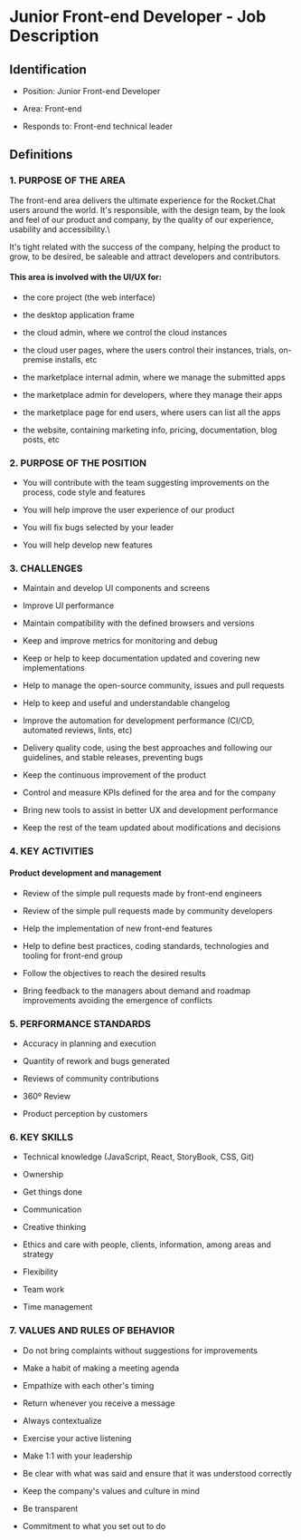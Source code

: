 
#  Junior Front-end Developer - Job Description

  

##  Identification

  

- Position: Junior Front-end Developer

- Area: Front-end

- Responds to: Front-end technical leader

  

##  Definitions

  

###  1. PURPOSE OF THE AREA

  

The front-end area delivers the ultimate experience for the Rocket.Chat users around the world. It's responsible, with the design team, by the look and feel of our product and company, by the quality of our experience, usability and accessibility.\

It's tight related with the success of the company, helping the product to grow, to be desired, be saleable and attract developers and contributors.

  

####  This area is involved with the UI/UX for:

  

- the core project (the web interface)

- the desktop application frame

- the cloud admin, where we control the cloud instances

- the cloud user pages, where the users control their instances, trials, on-premise installs, etc

- the marketplace internal admin, where we manage the submitted apps

- the marketplace admin for developers, where they manage their apps

- the marketplace page for end users, where users can list all the apps

- the website, containing marketing info, pricing, documentation, blog posts, etc

  

###  2. PURPOSE OF THE POSITION


- You will contribute with the team suggesting improvements on the process, code style and features

- You will help improve the user experience of our product

- You will fix bugs selected by your leader

- You will help develop new features

  

###  3. CHALLENGES

  

- Maintain and develop UI components and screens

- Improve UI performance

- Maintain compatibility with the defined browsers and versions

- Keep and improve metrics for monitoring and debug

- Keep or help to keep documentation updated and covering new implementations

- Help to manage the open-source community, issues and pull requests

- Help to keep and useful and understandable changelog

- Improve the automation for development performance (CI/CD, automated reviews, lints, etc)

- Delivery quality code, using the best approaches and following our guidelines, and stable releases, preventing bugs

- Keep the continuous improvement of the product

- Control and measure KPIs defined for the area and for the company

- Bring new tools to assist in better UX and development performance

- Keep the rest of the team updated about modifications and decisions

  

###  4. KEY ACTIVITIES

  

####  Product development and management

  
- Review of the simple pull requests made by front-end engineers

- Review of the simple pull requests made by community developers

- Help the implementation of new front-end features

- Help to define best practices, coding standards, technologies and tooling for front-end group

- Follow the objectives to reach the desired results

- Bring feedback to the managers about demand and roadmap improvements avoiding the emergence of conflicts  

  

###  5. PERFORMANCE STANDARDS

  

- Accuracy in planning and execution

- Quantity of rework and bugs generated

- Reviews of community contributions

- 360º Review

- Product perception by customers

  

###  6. KEY SKILLS

  

- Technical knowledge (JavaScript, React, StoryBook, CSS, Git)

- Ownership

- Get things done

- Communication

- Creative thinking

- Ethics and care with people, clients, information, among areas and strategy

- Flexibility

- Team work

- Time management

  

###  7. VALUES AND RULES OF BEHAVIOR

  

- Do not bring complaints without suggestions for improvements

- Make a habit of making a meeting agenda

- Empathize with each other's timing

- Return whenever you receive a message

- Always contextualize

- Exercise your active listening

- Make 1:1 with your leadership

- Be clear with what was said and ensure that it was understood correctly

- Keep the company's values and culture in mind

- Be transparent

- Commitment to what you set out to do
